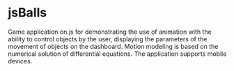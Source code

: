 # jsBalls
Game application on js for demonstrating the use of animation with the ability to control objects by the user, displaying the parameters of the movement of objects on the dashboard. Motion modeling is based on the numerical solution of differential equations. The application supports mobile devices.
